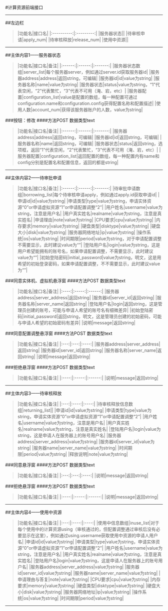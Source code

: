 #计算资源前端接口

---

##左边栏

>|功能名|接口名|
|:----------:|:---------:|
|服务器状态||
|待审核申请|apply_num|
|待审核释放|release_num|
|使用中资源||

---

##主体内容1——服务器状态

>|功能名|接口名|备注|
|:------:|:------:|:-------:|
|服务器状态数组|server_list|每个服务器server，例如通过server.id获取服务器id|
|服务器address|address|返回string，可编辑|
|服务器id|id|value为string|
|服务器名称|name|value为string|
|服务器状态|status|value为string，“1”代表空闲，“2”代表繁忙，“3”代表不可用（淹、宕，etc）|
|服务器配置|configuration_list|value是配置的数组，每一种配置可通过configuration.name和configuration.config获得配置名称和配置描述|
|使用人数|account_num|获得该服务器账户的人数，value为string|

###按钮：修改 
####方法POST 数据类型text
>|功能名|接口名|备注|
|:------:|:------:|:-------:|
|服务器address|address|返回string，可编辑|
|服务器id|id|返回string，可编辑|
|服务器名称|name|返回string，可编辑|
|服务器状态|status|返回string，选项框，返回“1”代表空闲，“2”代表繁忙，“3”代表不可用（淹、宕，etc）|
|服务器配置|configuration_list|返回配置的数组，每一种配置内有name和config分别是配置名和配置信息，返回的都是string|

---

##主体内容2——待审批申请

>|功能名|接口名|备注|
|:------:|:------:|:-------:|
|待审批申请数组|borrowing_list|每个待审核申请apply，例如通过apply.id获取申请id|
|申请id|id|value为string|
|申请类型|type|value为string，申请实体资源“0”or申请虚拟资源“1”or申请配置调整“2”|
|用户姓名|username|value为string，注意是用户名|
|用户真实姓名|realname|value为string，注意是真实姓名|
|申请理由|note|value为string|
|CPU要求|cpu|value为string|
|内存要求|memory|value为string|
|硬盘类型|disktype|value为string|
|硬盘大小|disk|value为string|
|服务器网络地址|ip|value为string|
|操作系统|os|value为string|
|时间期限|period|value为string，对于申请配置调整不需要显示，此时建议value为“”|
|登陆用户名|login|value为string，这是用户希望能拥有的账号名，如果申请配置调整，不需要显示，此时建议value为“”|
|初始登陆密码|initial_password|value为string，明文，这是用希望的初始登录密码，如果申请配置调整，不不需要显示，此时建议value为“”|

###同意实体机、虚拟机悬浮窗
####方法POST 数据类型text
>|功能名|接口名|备注|
|:----:|:-----:|:------:|
|服务器address|server_address|返回string|
|服务器id|server_id|返回string|
|服务器名称|server_name|返回string|
|登陆用户名|login|返回string，这是管理员创建的账号，可能与申请人希望的账号名有细微差异|
|初始登陆密码|initial_password|返回string，明文，这是管理员创建的初始密码，可能与申请人希望的初始密码有差异|
|说明|message|返回string|

###同意配置调整悬浮窗
####方法POST 数据类型text
>|功能名|接口名|备注|
|:---:|:---:|:----:|
|服务器address|server_address|返回string|
|服务器id|server_id|返回string|
|服务器名称|server_name|返回string|
|说明|message|返回string|

###拒绝悬浮窗
####方法POST 数据类型text
>|功能名|接口名|备注|
|:----:|:-----:|:------:|
|说明|message|返回string|

---

##主体内容3——待审核释放
>|功能名|接口名|备注|
|:---:|:----:|:----:|
|待审核释放信息数组|returning_list||
|申请id|id|value为string|
|申请类型|type|value为string，申请实体资源“0”or申请虚拟资源“1”or申请配置调整“2”|
|用户姓名|username|value为string，注意是用户名|
|用户真实姓名|realname|value为string，注意是真实姓名|
|登陆用户名|login|value为string，这是申请人在服务器上的账号用户名|
|服务器address|server_address|value为string|
|服务器id|server_id|value为string|
|服务器name|server_name|value为string|
|时间期限|period|value为string|
|释放说明|note|value为string|

###同意悬浮窗
####方法POST 数据类型text
>|功能名|接口名|备注|
|:---:|:---:|:----:|
|说明|message|返回string|

###拒绝悬浮窗
####方法POST 数据类型text
>|功能名|接口名|备注|
|:----:|:-----:|:------:|
|说明|message|返回string|

---


##主体内容4——使用中资源
>|功能名|接口名|备注|
|:---:|:----:|:----:|
|使用中信息数组|inuse_list|对于每个使用中的计算资源using（审核通过的，但配置调整通过审核后没有必要显示在这里），例如通过using.username获取使用中资源的申请人用户名|
|申请id|id|value为string|
|申请类型|type|value为string，申请实体资源“0”or申请虚拟资源“1”or申请配置调整“2”|
|用户姓名|username|value为string，注意是用户名|
|用户真实姓名|realname|value为string，注意是真实姓名|
|登陆用户名|login|value为string，这是申请人在服务器上的账号用户名|
|服务器address|server_address|value为string|
|服务器id|server_id|value为string|
|服务器name|server_name|value为string|
|申请理由与答复|note|value为string|
|CPU要求|cpu|value为string|
|内存要求|memory|value为string|
|硬盘类型|disktype|value为string|
|硬盘大小|disk|value为string|
|服务器网络地址|ip|value为string|
|操作系统|os|value为string|
|时间期限|period|value为string|

---














































